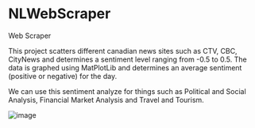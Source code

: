 # NLWebScraper
 Web Scraper 

This project scatters different canadian news sites such as CTV, CBC, CityNews and determines a sentiment level
ranging from -0.5 to 0.5. The data is graphed using MatPlotLib and determines an average sentiment (positive or negative) 
for the day. 

We can use this sentiment analyze for things such as Political and Social Analysis, Financial Market Analysis and Travel and Tourism.

![image](https://github.com/ramisalame/NLWebScraper/assets/17535397/9bc5ac27-5775-49e2-aca2-13a901d8019f)

